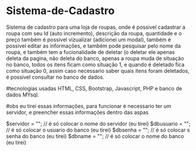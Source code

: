# Sistema-de-Cadastro

Sistema de cadastro para uma loja de roupas, onde é possivel cadastrar a roupa com seu Id (auto incremento), descrição da roupa, quantidade e o preço também é possivel vizualizar (adicionei um modal), também é possivel editar as informações, e também pode pesquisar pelo nome da roupa, e também tem a fucionalidade de deletar (o deletar ele apenas deleta da pagina, não deleta do banco, apenas a roupa muda de situação no banco, todos os itens ficam como situação 1, e quando é deletado fica como situação 0, assim caso necessario saber quais itens foram deletados, é possivel consultar no banco de dados.

#tecnologias usadas
HTML, CSS, Bootstrap, Javascript, PHP e banco de dados MYsql.

#obs
eu tirei essas informações, para funcionar é necessario ter um servidor, e preencher essas informações dentro das aspas

$servidor = "";  // é só colocar o nome do servidor (eu tirei)
$dbusuario = ""; // é só colocar o usuario do banco (eu tirei)
$dbsenha = ""; // é só colocar s senha do banco (eu tirei)
$dbname = ""; // é só colocar o nome do banco (eu tirei)
